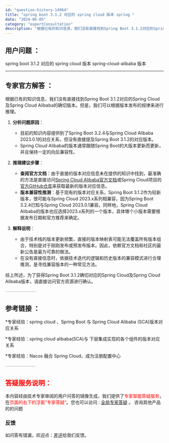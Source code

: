 ```yaml
---
id: "question-history-14964"
title: "spring boot 3.1.2 对应的 spring cloud 版本 spring "
date: "2024-06-05"
category: "expertConsultation"
description: "根据已有的知识信息，我们没有直接找到Spring Boot 3.1.2对应的Spring Cloud及Spring Cloud Alibaba的确切版本。但是，我们可以根据版本发布的规律来进行推理。1. **分析问题原因**：   - 目前的知识内容提供到了Spring Boot 3.2.4与Spr"
---
```


## 用户问题 ： 
 spring boot 3.1.2 对应的 spring cloud 版本 spring-cloud-alibaba 版本  

---------------
## 专家官方解答 ：

根据已有的知识信息，我们没有直接找到Spring Boot 3.1.2对应的Spring Cloud及Spring Cloud Alibaba的确切版本。但是，我们可以根据版本发布的规律来进行推理。

1. **分析问题原因**：
   - 目前的知识内容提供到了Spring Boot 3.2.4与Spring Cloud Alibaba 2023.0.1的对应关系，但没有直接提及Spring Boot 3.1.2的对应版本。
   - Spring Cloud Alibaba的版本通常跟随Spring Boot的大版本更新而更新，并且保持一定的向后兼容性。

2. **推理建议步骤**：
   - **查阅官方文档**：由于直接的版本对应信息未在提供的知识中找到，最准确的方法是直接访问[Spring Cloud Alibaba官方文档](https://sca.aliyun.com/docs/2023/overview/version-explain/)或Spring Cloud项目的[官方GitHub仓库](https://github.com/spring-cloud)来获取最新的版本对应信息。
   - **版本兼容性推测**：基于现有的版本对应关系，Spring Boot 3.1.2作为较新版本，很可能与Spring Cloud 2023.x系列相兼容，因为Spring Boot 3.2.4已知与Spring Cloud 2023.0.1兼容。同样地，Spring Cloud Alibaba的版本也应选择2023.x系列的一个版本，具体哪个小版本需要根据发布日期和官方推荐来确定。

3. **解释说明**：
   - 由于技术栈的版本更新频繁，直接的版本映射表可能无法覆盖所有版本组合，特别是对于刚刚发布或预发布版本。因此，依赖官方文档和社区的最新公告是最为可靠的做法。
   - 在没有直接信息时，依据技术迭代的逻辑和历史版本的兼容模式进行合理推测，是寻找兼容版本的一种常见方法。

综上所述，为了获得Spring Boot 3.1.2确切对应的Spring Cloud及Spring Cloud Alibaba版本，请直接访问官方资源进行确认。


<font color="#949494">---------------</font> 


## 参考链接 ：

*专家经验：spring cloud 、Spring Boot 与 Spring Cloud Alibaba (SCA)版本对应关系 
 
 *专家经验：spring cloud alibaba(SCA)与 下层集成实现的各个组件的版本对应关系 
 
 *专家经验：Nacos 融合 Spring Cloud，成为注册配置中心 


 <font color="#949494">---------------</font> 
 


## <font color="#FF0000">答疑服务说明：</font> 

本内容经由技术专家审阅的用户问答的镜像生成，我们提供了<font color="#FF0000">专家智能答疑服务</font>，在<font color="#FF0000">页面的右下的浮窗”专家答疑“</font>。您也可以访问 : [全局专家答疑](https://opensource.alibaba.com/chatBot) 。 咨询其他产品的的问题

### 反馈
如问答有错漏，欢迎点：[差评](https://ai.nacos.io/user/feedbackByEnhancerGradePOJOID?enhancerGradePOJOId=15075)给我们反馈。
